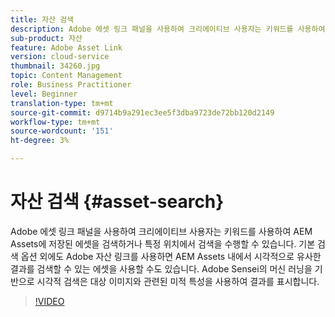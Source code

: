 ```yaml
---
title: 자산 검색
description: Adobe 에셋 링크 패널을 사용하여 크리에이티브 사용자는 키워드를 사용하여 AEM Assets에 저장된 에셋을 검색하거나 특정 위치에서 검색을 수행할 수 있습니다. 기본 검색 옵션 외에도 Adobe 자산 링크를 사용하면 AEM Assets 내에서 시각적으로 유사한 결과를 검색할 수 있는 에셋을 사용할 수도 있습니다. Adobe Sensei의 머신 러닝을 기반으로 시각적 검색은 대상 이미지와 관련된 미적 특성을 사용하여 결과를 표시합니다.
sub-product: 자산
feature: Adobe Asset Link
version: cloud-service
thumbnail: 34260.jpg
topic: Content Management
role: Business Practitioner
level: Beginner
translation-type: tm+mt
source-git-commit: d9714b9a291ec3ee5f3dba9723de72bb120d2149
workflow-type: tm+mt
source-wordcount: '151'
ht-degree: 3%

---
```



# 자산 검색 {#asset-search}

Adobe 에셋 링크 패널을 사용하여 크리에이티브 사용자는 키워드를 사용하여 AEM Assets에 저장된 에셋을 검색하거나 특정 위치에서 검색을 수행할 수 있습니다. 기본 검색 옵션 외에도 Adobe 자산 링크를 사용하면 AEM Assets 내에서 시각적으로 유사한 결과를 검색할 수 있는 에셋을 사용할 수도 있습니다. Adobe Sensei의 머신 러닝을 기반으로 시각적 검색은 대상 이미지와 관련된 미적 특성을 사용하여 결과를 표시합니다.

>[!VIDEO](https://video.tv.adobe.com/v/34260/?quality=12)
